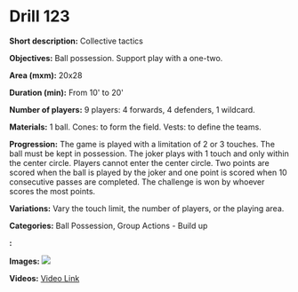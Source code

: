 # Drill 123

**Short description:**
Collective tactics

**Objectives:**
Ball possession. Support play with a one-two.

**Area (mxm):**
20x28

**Duration (min):**
From 10' to 20'

**Number of players:**
9 players: 4 forwards, 4 defenders, 1 wildcard.

**Materials:**
1 ball. Cones: to form the field. Vests: to define the teams.

**Progression:**
The game is played with a limitation of 2 or 3 touches. The ball must be kept in possession. The joker plays with 1 touch and only within the center circle. Players cannot enter the center circle. Two points are scored when the ball is played by the joker and one point is scored when 10 consecutive passes are completed. The challenge is won by whoever scores the most points.

**Variations:**
Vary the touch limit, the number of players, or the playing area.

**Categories:**
Ball Possession, Group Actions - Build up

**:**


**Images:**
![](https://www.coachingfutsal.com/\images\fc93bac2f5f73c9d8b6fd6b0a3ffaf22ec7049d942ccd3e40fd41d63bf93addf1ca5d420cd7a6bd0de9512fd1bfd4956852d6f698e464f3a7e0aada25c73216a4dd3ce7d336e0.jpg)

**Videos:**
[Video Link](https://www.youtube.com/embed/JIpRG7nVxvo)

